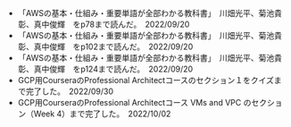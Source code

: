 - 「AWSの基本・仕組み・重要単語が全部わかる教科書」　川畑光平、菊池貴彰、真中俊輝　をp78まで読んだ。　2022/09/20
- 「AWSの基本・仕組み・重要単語が全部わかる教科書」　川畑光平、菊池貴彰、真中俊輝　をp102まで読んだ。　2022/09/20
- 「AWSの基本・仕組み・重要単語が全部わかる教科書」　川畑光平、菊池貴彰、真中俊輝　をp124まで読んだ。　2022/09/20
- GCP用CourseraのProfessional Architectコースのセクション１をクイズまで完了した。　2022/09/30
- GCP用CourseraのProfessional Architectコース VMs and VPC のセクション（Week 4）まで完了した。　2022/10/02


